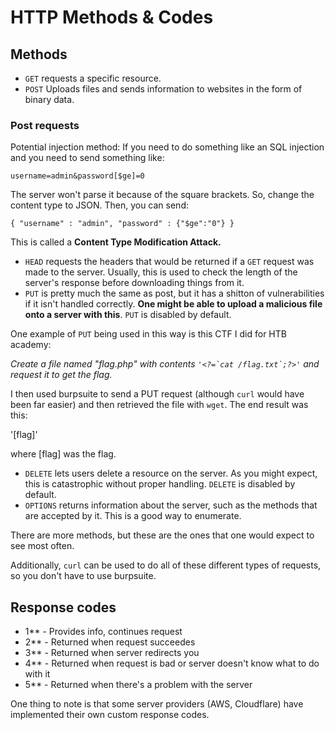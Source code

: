 # HTTP Methods & Codes

## Methods

- `GET` requests a specific resource.
- `POST` Uploads files and sends information to 
websites in the form of binary data.

### Post requests

Potential injection method: If you need to do 
something like an SQL injection and you need to
send something like:

	username=admin&password[$ge]=0

The server won't parse it because of the square 
brackets. So, change the content type to JSON. 
Then, you can send:

	{ "username" : "admin", "password" : {"$ge":"0"} }

This is called a **Content Type Modification Attack.**


- `HEAD` requests the headers that would be returned
if a `GET` request was made to the server. Usually,
this is used to check the length of the server's
response before downloading things from it.
- `PUT` is pretty much the same as post, but
it has a shitton of vulnerabilities if it isn't 
handled correctly. **One might be able to upload
a malicious file onto a server with this**. `PUT`
is disabled by default.

One example of `PUT` being used in this way is this
CTF I did for HTB academy:

*Create a file named "flag.php" with contents ``'<?=`cat /flag.txt`;?>'`` and request it to get the flag.*

I then used burpsuite to send a PUT request 
(although `curl` would have been far easier) and 
then retrieved the file with `wget`. The end 
result was this:

'[flag]'

where [flag] was the flag.

- `DELETE` lets users delete a resource on the 
server. As you might expect, this is catastrophic
without proper handling. `DELETE` is disabled by
default.
- `OPTIONS` returns information about the server,
such as the methods that are accepted by it.
This is a good way to enumerate.

There are more methods, but these are the ones
that one would expect to see most often.

Additionally, `curl` can be used to do all of 
these different types of requests, so you don't
have to use burpsuite.

## Response codes

- 1** - Provides info, continues request
- 2** - Returned when request succeedes
- 3** - Returned when server redirects you
- 4** - Returned when request is bad or server
doesn't know what to do with it
- 5** - Returned when there's a problem with the
server

One thing to note is that some server providers
(AWS, Cloudflare) have implemented their own
custom response codes.